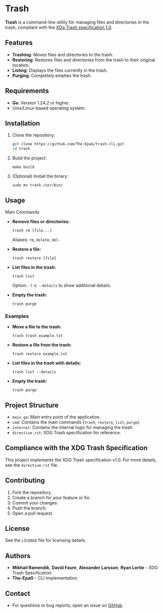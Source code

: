 # Trash

**Trash** is a command-line utility for managing files and directories in the trash, compliant with the  [XDg Trash specification 1.0](https://specifications.freedesktop.org/trash-spec/1.0/).

## Features

- **Trashing**: Moves files and directories to the trash.
- **Restoring**: Restores files and directories from the trash to their original location.
- **Listing**: Displays the files currently in the trash.
- **Purging**: Completely empties the trash.

## Requirements

- **Go**: Version 1.24.2 or higher.
- Unix/Linux-based operating system.

## Installation

1. Clone the repository:
   ```bash
   git clone https://github.com/The-EpaG/trash-cli.git
   cd trash
   ```
2. Build the project:
    ```shell
    make build
    ```
3. (Optional) Install the binary:
    ```shell
    sudo mv trash /usr/bin/
    ```

## Usage
Main Commands

- **Remove files or directories:**
    ```shell
    trash rm [file...]
    ```
    Aliases: `rm`, `delete`, `del`.

- **Restore a file:**
    ```shell
    trash restore [file]
    ```

- **List files in the trash:**
    ```shell
    trash list
    ```
    Option: `-l` o `--details` to show additional details.

- **Empty the trash:**
    ```shell
    trash purge
    ```

### Examples
- **Move a file to the trash:**
    ```shell
    trash trash example.txt
    ```
- **Restore a file from the trash:**
    ```shell
    trash restore example.txt
    ```
- **List files in the trash with details:**
    ```shell
    trash list --details
    ```
- **Empty the trash:**
    ```shell
    trash purge
    ```

## Project Structure
- `main.go`: Main entry point of the application.
- `cmd`: Contains the main commands (`trash`, `restore`, `list`, `purge`).
- `internal`: Contains the internal logic for managing the trash.
- `directive.rst`: XDG Trash specification for reference.

## Compliance with the XDG Trash Specification
This project implements the XDG Trash specification v1.0. For more details, see the `directive.rst` file.

## Contributing
1. Fork the repository.
2. Create a branch for your feature or fix:
3. Commit your changes:
4. Push the branch:
5. Open a pull request.

## License
See the `LICENSE` file for licensing details.

## Authors
- **Mikhail Ramendik**, **David Faure**, **Alexander Larsson**, **Ryan Lortie** - XDG Trash Specification.
- **The-EpaG** - CLI Implementation.

## Contact
- For questions or bug reports, open an issue on [GitHub](https://github.com/The-EpaG/trash/issues).

